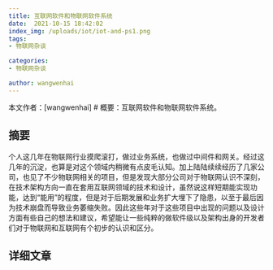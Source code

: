 ```yaml
---
title: 互联网软件和物联网软件系统
date:  2021-10-15 18:42:02
index_img: /uploads/iot/iot-and-ps1.png
tags: 
- 物联网杂谈

categories: 
- 物联网杂谈

author: wangwenhai
---
```

本文作者：[wangwenhai] # 概要：互联网软件和物联网软件系统。
<!-- more -->

## 摘要
个人这几年在物联网行业摸爬滚打，做过业务系统，也做过中间件和网关。经过这几年的沉淀，也算是对这个领域内稍微有点皮毛认知。加上陆陆续续经历了几家公司，也见了不少物联网相关的项目，但是发现大部分公司对于物联网认识不深刻，在技术架构方向一直在套用互联网领域的技术和设计，虽然说这样短期能实现功能，达到“能用”的程度，但是对于后期发展和业务扩大埋下了隐患，以至于最后因为技术崩盘而导致业务萎缩失败。因此这些年对于这些项目中出现的问题以及设计方面有些自己的想法和建议，希望能让一些纯粹的做软件级以及架构出身的开发者们对于物联网和互联网有个初步的认识和区分。

## 详细文章

<object data="/pdf/iot-and-ps.pdf" type="application/pdf" width="100%" height="877px">
